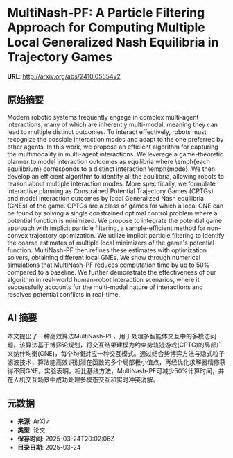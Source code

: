 # MultiNash-PF: A Particle Filtering Approach for Computing Multiple Local Generalized Nash Equilibria in Trajectory Games

**URL**: http://arxiv.org/abs/2410.05554v2

## 原始摘要

Modern robotic systems frequently engage in complex multi-agent interactions,
many of which are inherently multi-modal, meaning they can lead to multiple
distinct outcomes. To interact effectively, robots must recognize the possible
interaction modes and adapt to the one preferred by other agents. In this work,
we propose an efficient algorithm for capturing the multimodality in
multi-agent interactions. We leverage a game-theoretic planner to model
interaction outcomes as equilibria where \emph{each equilibrium} corresponds to
a distinct interaction \emph{mode}. We then develop an efficient algorithm to
identify all the equilibria, allowing robots to reason about multiple
interaction modes. More specifically, we formulate interactive planning as
Constrained Potential Trajectory Games (CPTGs) and model interaction outcomes
by local Generalized Nash equilibria (GNEs) of the game. CPTGs are a class of
games for which a local GNE can be found by solving a single constrained
optimal control problem where a potential function is minimized. We propose to
integrate the potential game approach with implicit particle filtering, a
sample-efficient method for non-convex trajectory optimization. We utilize
implicit particle filtering to identify the coarse estimates of multiple local
minimizers of the game's potential function. MultiNash-PF then refines these
estimates with optimization solvers, obtaining different local GNEs. We show
through numerical simulations that MultiNash-PF reduces computation time by up
to 50\% compared to a baseline. We further demonstrate the effectiveness of our
algorithm in real-world human-robot interaction scenarios, where it
successfully accounts for the multi-modal nature of interactions and resolves
potential conflicts in real-time.


## AI 摘要

本文提出了一种高效算法MultiNash-PF，用于处理多智能体交互中的多模态问题。该算法基于博弈论规划，将交互结果建模为约束势轨迹游戏(CPTG)的局部广义纳什均衡(GNE)，每个均衡对应一种交互模式。通过结合势博弈方法与隐式粒子滤波技术，算法能高效识别潜在函数的多个局部极小值点，再经优化求解器精修获得不同GNE。实验表明，相比基线方法，MultiNash-PF可减少50%计算时间，并在人机交互场景中成功处理多模态交互和实时冲突消解。

## 元数据

- **来源**: ArXiv
- **类型**: 论文
- **保存时间**: 2025-03-24T20:02:06Z
- **目录日期**: 2025-03-24
